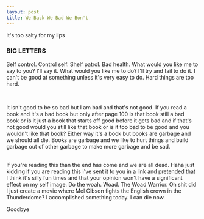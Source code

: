 ```yaml
---
layout: post
title: We Back We Bad We Bon't
---
```


It's too salty for my lips

### BIG LETTERS

Self control.
Control self.
Shelf patrol.
Bad health.
What would you like me to say to you?
I'll say it.
What would you like me to do?
I'll try and fail to do it.
I can't be good at something unless it's very easy to do.
Hard things are too hard.

<br>

It isn't good to be so bad but I am bad and that's not good.
If you read a book and it's a bad book but only after page 100 is that book still a bad book or is it just a book that starts off good before it gets bad and if that's not good would you still like that book or is it too bad to be good and you wouldn't like that book?
Either way it's a book but books are garbage and we should all die.
Books are garbage and we like to hurt things and build garbage out of other garbage to make more garbage and be sad.

<br>
If you're reading this than the end has come and we are all dead.
Haha just kidding if you are reading this I've sent it to you in a link and pretended that I think it's silly fun times and that your opinion won't have a significant effect on my self image.
Do the woah.
Woad.
The Woad Warrior.
Oh shit did I just create a movie where Mel Gibson fights the English crown in the Thunderdome?
I accomplished something today. I can die now. 

<br>

Goodbye
